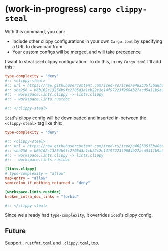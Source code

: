 # (work-in-progress) `cargo clippy-steal`

With this command, you can:

- Include other clippy configurations in your own `Cargo.toml` by specifying a URL to download from
- Your custom configs will be merged, and will take precedence

I want to steal `iced` clippy configuration. To do this, in my `Cargo.toml` I'll add this:

```toml
type-complexity = "deny"
#:: <clippy-steal>
#:: url = https://raw.githubusercontent.com/iced-rs/iced/e462535f3ba0bc1cdaa4a101b48542816f777e53/Cargo.toml
#:: sha256 = b6b162c13254b9fc2705d3a1cb22c2e14f97223f9684b27acd5411b9a91fadda
#:: - workspace.lints.clippy -> lints.clippy
#:: - workspace.lints.rustdoc

#:: </clippy-steal>
```

`iced`'s clippy config will be downloaded and inserted in-between the `<clippy-steal>` tag like this:

```toml
type-complexity = "deny"

#:: <clippy-steal>
#:: url = https://raw.githubusercontent.com/iced-rs/iced/e462535f3ba0bc1cdaa4a101b48542816f777e53/Cargo.toml
#:: sha256 = b6b162c13254b9fc2705d3a1cb22c2e14f97223f9684b27acd5411b9a91fadda
#:: - workspace.lints.clippy -> lints.clippy
#:: - workspace.lints.rustdoc

[lints.clippy]
# type-complexity = "allow"
map-entry = "allow"
semicolon_if_nothing_returned = "deny"

[workspace.lints.rustdoc]
broken_intra_doc_links = "forbid"

#:: </clippy-steal>
```

Since we already had `type-complexity`, it overrides `iced`'s clippy config.

## Future

Support `.rustfmt.toml` and `.clippy.toml`, too.
